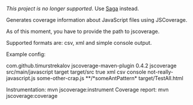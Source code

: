 *This project is no longer supported*. Use [Saga](https://github.com/timurstrekalov/saga) instead.

Generates coverage information about JavaScript files using JSCoverage.

As of this moment, you have to provide the path to jscoverage.

Supported formats are: csv, xml and simple console output.

Example config:

<plugin>
    <groupId>com.github.timurstrekalov</groupId>
    <artifactId>jscoverage-maven-plugin</artifactId>
    <version>0.4.2</version>
    <configuration>
        <jsCoveragePath>jscoverage</jsCoveragePath>
        <srcDir>src/main/javascript</srcDir>
        <destDir>target</destDir>
        <instrumentedSrcDir>target/src</instrumentedSrcDir>
        <verbose>true</verbose>
        <formats>
            <format>xml</format>
            <format>csv</format>
            <format>console</format>
        </formats>
        <excludes>
            <exclude>not-really-javascript.js</exclude>
            <exclude>some-other-crap.js</exclude>
            <exclude>**/*someAntPattern*</exclude>
        </excludes>
        <tests>
            <test>target/TestAll.html</test>
        </tests>
    </configuration>
</plugin>

Instrumentation:
    mvn jscoverage:instrument
Coverage report:
    mvn jscoverage:coverage
